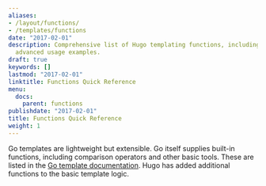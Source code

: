 ```yaml
---
aliases:
- /layout/functions/
- /templates/functions
date: "2017-02-01"
description: Comprehensive list of Hugo templating functions, including basic and
  advanced usage examples.
draft: true
keywords: []
lastmod: "2017-02-01"
linktitle: Functions Quick Reference
menu:
  docs:
    parent: functions
publishdate: "2017-02-01"
title: Functions Quick Reference
weight: 1
---
```


Go templates are lightweight but extensible. Go itself supplies built-in functions, including comparison operators and other basic tools. These are listed in the [Go template documentation][gofuncs]. Hugo has added additional functions to the basic template logic.

[gofuncs]: https://golang.org/pkg/text/template/#hdr-Functions

